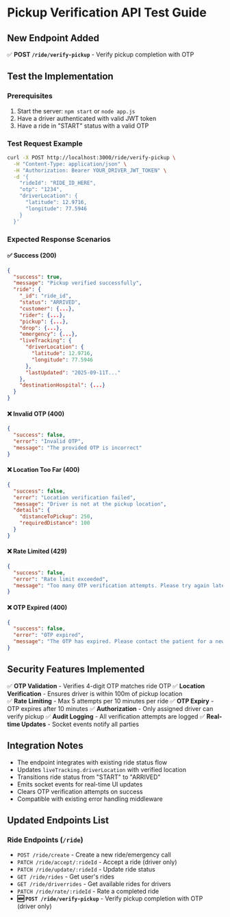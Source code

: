 # Pickup Verification API Test Guide

## New Endpoint Added
✅ **POST `/ride/verify-pickup`** - Verify pickup completion with OTP

## Test the Implementation

### Prerequisites
1. Start the server: `npm start` or `node app.js`
2. Have a driver authenticated with valid JWT token
3. Have a ride in "START" status with a valid OTP

### Test Request Example

```bash
curl -X POST http://localhost:3000/ride/verify-pickup \
  -H "Content-Type: application/json" \
  -H "Authorization: Bearer YOUR_DRIVER_JWT_TOKEN" \
  -d '{
    "rideId": "RIDE_ID_HERE",
    "otp": "1234",
    "driverLocation": {
      "latitude": 12.9716,
      "longitude": 77.5946
    }
  }'
```

### Expected Response Scenarios

#### ✅ Success (200)
```json
{
  "success": true,
  "message": "Pickup verified successfully",
  "ride": {
    "_id": "ride_id",
    "status": "ARRIVED",
    "customer": {...},
    "rider": {...},
    "pickup": {...},
    "drop": {...},
    "emergency": {...},
    "liveTracking": {
      "driverLocation": {
        "latitude": 12.9716,
        "longitude": 77.5946
      },
      "lastUpdated": "2025-09-11T..."
    },
    "destinationHospital": {...}
  }
}
```

#### ❌ Invalid OTP (400)
```json
{
  "success": false,
  "error": "Invalid OTP",
  "message": "The provided OTP is incorrect"
}
```

#### ❌ Location Too Far (400)
```json
{
  "success": false,
  "error": "Location verification failed",
  "message": "Driver is not at the pickup location",
  "details": {
    "distanceToPickup": 250,
    "requiredDistance": 100
  }
}
```

#### ❌ Rate Limited (429)
```json
{
  "success": false,
  "error": "Rate limit exceeded",
  "message": "Too many OTP verification attempts. Please try again later."
}
```

#### ❌ OTP Expired (400)
```json
{
  "success": false,
  "error": "OTP expired",
  "message": "The OTP has expired. Please contact the patient for a new OTP."
}
```

## Security Features Implemented

✅ **OTP Validation** - Verifies 4-digit OTP matches ride OTP
✅ **Location Verification** - Ensures driver is within 100m of pickup location  
✅ **Rate Limiting** - Max 5 attempts per 10 minutes per ride
✅ **OTP Expiry** - OTP expires after 10 minutes
✅ **Authorization** - Only assigned driver can verify pickup
✅ **Audit Logging** - All verification attempts are logged
✅ **Real-time Updates** - Socket events notify all parties

## Integration Notes

- The endpoint integrates with existing ride status flow
- Updates `liveTracking.driverLocation` with verified location
- Transitions ride status from "START" to "ARRIVED"  
- Emits socket events for real-time UI updates
- Clears OTP verification attempts on success
- Compatible with existing error handling middleware

## Updated Endpoints List

### Ride Endpoints (`/ride`)
- `POST /ride/create` - Create a new ride/emergency call
- `PATCH /ride/accept/:rideId` - Accept a ride (driver only)
- `PATCH /ride/update/:rideId` - Update ride status  
- `GET /ride/rides` - Get user's rides
- `GET /ride/driverrides` - Get available rides for drivers
- `PATCH /ride/rate/:rideId` - Rate a completed ride
- **🆕 `POST /ride/verify-pickup`** - Verify pickup completion with OTP (driver only)

